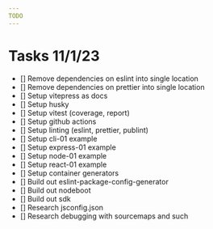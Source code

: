 ```yaml
---
TODO
---
```


# Tasks 11/1/23

- [] Remove dependencies on eslint into single location
- [] Remove dependencies on prettier into single location
- [] Setup vitepress as docs
- [] Setup husky
- [] Setup vitest (coverage, report)
- [] Setup github actions
- [] Setup linting (eslint, prettier, publint)
- [] Setup cli-01 example
- [] Setup express-01 example
- [] Setup node-01 example
- [] Setup react-01 example
- [] Setup container generators
- [] Build out eslint-package-config-generator
- [] Build out nodeboot
- [] Build out sdk
- [] Research jsconfig.json
- [] Research debugging with sourcemaps and such
